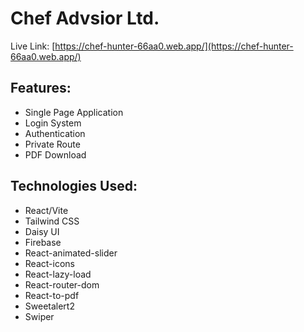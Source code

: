 # Chef Advsior Ltd.

Live Link: [https://chef-hunter-66aa0.web.app/](https://chef-hunter-66aa0.web.app/)

## Features:
* Single Page Application
* Login System
* Authentication
* Private Route
* PDF Download
  
## Technologies Used: 
* React/Vite
* Tailwind CSS
* Daisy UI
* Firebase
* React-animated-slider
* React-icons
* React-lazy-load
* React-router-dom
* React-to-pdf
* Sweetalert2
* Swiper
